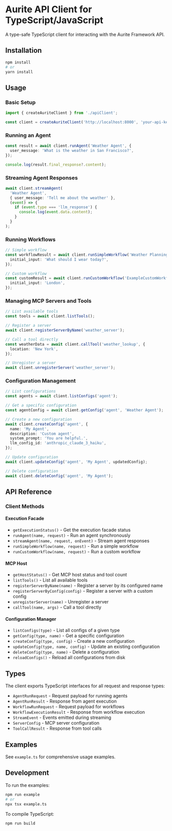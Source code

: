 # Aurite API Client for TypeScript/JavaScript

A type-safe TypeScript client for interacting with the Aurite Framework API.

## Installation

```bash
npm install
# or
yarn install
```

## Usage

### Basic Setup

```typescript
import { createAuriteClient } from './apiClient';

const client = createAuriteClient('http://localhost:8000', 'your-api-key');
```

### Running an Agent

```typescript
const result = await client.runAgent('Weather Agent', {
  user_message: 'What is the weather in San Francisco?',
});

console.log(result.final_response?.content);
```

### Streaming Agent Responses

```typescript
await client.streamAgent(
  'Weather Agent',
  { user_message: 'Tell me about the weather' },
  (event) => {
    if (event.type === 'llm_response') {
      console.log(event.data.content);
    }
  }
);
```

### Running Workflows

```typescript
// Simple workflow
const workflowResult = await client.runSimpleWorkflow('Weather Planning Workflow', {
  initial_input: 'What should I wear today?',
});

// Custom workflow
const customResult = await client.runCustomWorkflow('ExampleCustomWorkflow', {
  initial_input: 'London',
});
```

### Managing MCP Servers and Tools

```typescript
// List available tools
const tools = await client.listTools();

// Register a server
await client.registerServerByName('weather_server');

// Call a tool directly
const weatherData = await client.callTool('weather_lookup', {
  location: 'New York',
});

// Unregister a server
await client.unregisterServer('weather_server');
```

### Configuration Management

```typescript
// List configurations
const agents = await client.listConfigs('agent');

// Get a specific configuration
const agentConfig = await client.getConfig('agent', 'Weather Agent');

// Create a new configuration
await client.createConfig('agent', {
  name: 'My Agent',
  description: 'Custom agent',
  system_prompt: 'You are helpful.',
  llm_config_id: 'anthropic_claude_3_haiku',
});

// Update configuration
await client.updateConfig('agent', 'My Agent', updatedConfig);

// Delete configuration
await client.deleteConfig('agent', 'My Agent');
```

## API Reference

### Client Methods

#### Execution Facade
- `getExecutionStatus()` - Get the execution facade status
- `runAgent(name, request)` - Run an agent synchronously
- `streamAgent(name, request, onEvent)` - Stream agent responses
- `runSimpleWorkflow(name, request)` - Run a simple workflow
- `runCustomWorkflow(name, request)` - Run a custom workflow

#### MCP Host
- `getHostStatus()` - Get MCP host status and tool count
- `listTools()` - List all available tools
- `registerServerByName(name)` - Register a server by its configured name
- `registerServerByConfig(config)` - Register a server with a custom config
- `unregisterServer(name)` - Unregister a server
- `callTool(name, args)` - Call a tool directly

#### Configuration Manager
- `listConfigs(type)` - List all configs of a given type
- `getConfig(type, name)` - Get a specific configuration
- `createConfig(type, config)` - Create a new configuration
- `updateConfig(type, name, config)` - Update an existing configuration
- `deleteConfig(type, name)` - Delete a configuration
- `reloadConfigs()` - Reload all configurations from disk

## Types

The client exports TypeScript interfaces for all request and response types:

- `AgentRunRequest` - Request payload for running agents
- `AgentRunResult` - Response from agent execution
- `WorkflowRunRequest` - Request payload for workflows
- `WorkflowExecutionResult` - Response from workflow execution
- `StreamEvent` - Events emitted during streaming
- `ServerConfig` - MCP server configuration
- `ToolCallResult` - Response from tool calls

## Examples

See `example.ts` for comprehensive usage examples.

## Development

To run the examples:

```bash
npm run example
# or
npx tsx example.ts
```

To compile TypeScript:

```bash
npm run build
